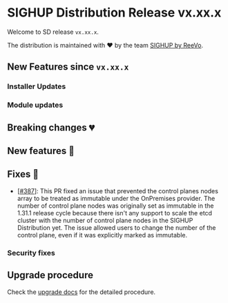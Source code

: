 # SIGHUP Distribution Release vx.xx.x

Welcome to SD release `vx.xx.x`.

The distribution is maintained with ❤️ by the team [SIGHUP by ReeVo](https://sighup.io/).

## New Features since `vx.xx.x`

### Installer Updates

### Module updates

## Breaking changes 💔

## New features 🌟

## Fixes 🐞
- [[#387](https://github.com/sighupio/distribution/pull/387)]: This PR fixed an issue that prevented the control planes nodes array to be treated as immutable under the OnPremises provider. The number of control plane nodes was originally set as immutable in the 1.31.1 release cycle because there isn't any support to scale the etcd cluster with the number of control plane nodes in the SIGHUP Distribution yet. The issue allowed users to change the number of the control plane, even if it was explicitly marked as immutable.

### Security fixes

## Upgrade procedure

Check the [upgrade docs](https://docs.kubernetesfury.com/docs/installation/upgrades) for the detailed procedure.

